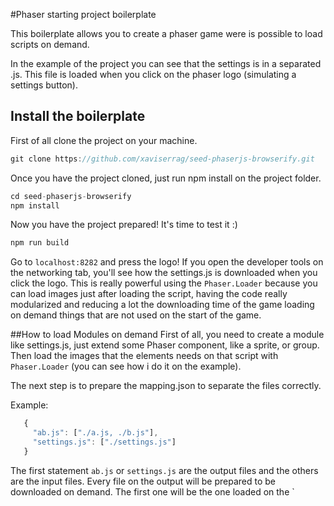 #Phaser starting project boilerplate

This boilerplate allows you to create a phaser game were is possible to load scripts on demand.

In the example of the project you can see that the settings is in a separated .js. This file is loaded
when you click on the phaser logo (simulating a settings button).

## Install the boilerplate

First of all clone the project on your machine.

```javascript
git clone https://github.com/xaviserrag/seed-phaserjs-browserify.git
```

Once you have the project cloned, just run npm install on the project folder.

```javascript
cd seed-phaserjs-browserify
npm install
```

Now you have the project prepared! It's time to test it :)

```javascript
npm run build
```

Go to `localhost:8282` and press the logo! If you open the developer tools on the networking tab, you'll see how the
settings.js is downloaded when you click the logo. This is really powerful using the `Phaser.Loader` because you can load
images just after loading the script, having the code really modularized and reducing a lot the downloading time of the game
loading on demand things that are not used on the start of the game.


##How to load Modules on demand
First of all, you need to create a module like settings.js, just extend some Phaser component, like a sprite, or group.
Then load the images that the elements needs on that script with `Phaser.Loader` (you can see how i do it on the example).

The next step is to prepare the mapping.json to separate the files correctly.

Example:
```javascript
   {
     "ab.js": ["./a.js, ./b.js"],
     "settings.js": ["./settings.js"]
   }
```

The first statement `ab.js` or `settings.js` are the output files and the others are the input files. Every file on the output
will be prepared to be downloaded on demand. The first one will be the one loaded on the `<script>´ tag.

```javascript
<script src="js/ab.js"></script>
```

Then if you want to load the settings.js. (In the example is loaded on the play.js). Simply use the loadjs function:

```javascript
            loadjs(['./src/game/extra/settings'], function(settings) {
                self.settings = new settings(self.game);
            });
```

The url that you  pass to the loadjs is the original  url, not the build url  (this is how the plugin works internally).


